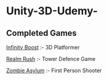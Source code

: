 # Unity-3D-Udemy-

<h2> Completed Games </h2>

[Infinity Boost](https://simmer.io/@Anomator/infinity-boost) :- 3D Platformer

[Realm Rush](https://simmer.io/@Anomator/realm-rush) :- Tower Defence Game

[Zombie Asylum](https://sharemygame.com/@Anomator/zombie-asylum) :- First Person Shooter

